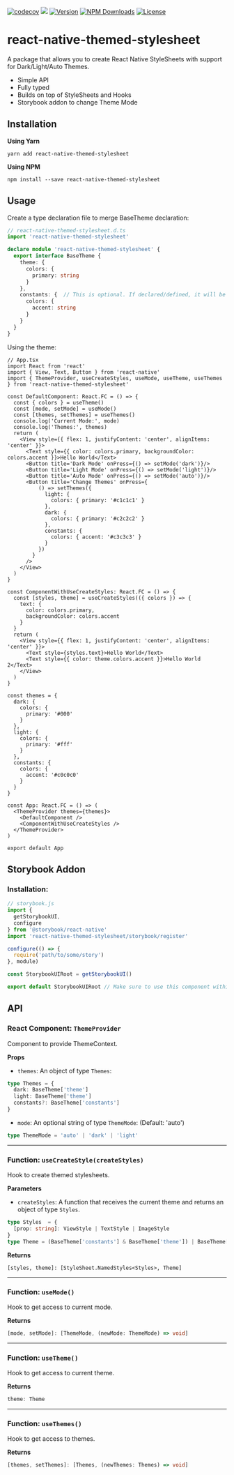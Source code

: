 [![codecov](https://codecov.io/gh/andreppedroza/react-native-themed-stylesheet/branch/main/graph/badge.svg)](https://codecov.io/gh/andreppedroza/react-native-themed-stylesheet)
![](https://github.com/andreppedroza/react-native-themed-stylesheet/workflows/Release%20CI/badge.svg)
[![Version][npm-version]][npm-link] [![NPM Downloads][npm-downloads]][npm-link] [![License][npm-license]](https://github.com/andreppedroza/react-native-themed-stylesheet/blob/master/LICENSE)

[npm-version]: https://img.shields.io/npm/v/react-native-themed-stylesheet.svg
[npm-downloads]: https://img.shields.io/npm/dt/react-native-themed-stylesheet.svg
[npm-license]: https://img.shields.io/npm/l/react-native-themed-stylesheet.svg
[npm-link]: https://www.npmjs.com/package/react-native-themed-stylesheet

# react-native-themed-stylesheet

A package that allows you to create React Native StyleSheets with support for Dark/Light/Auto Themes.

- Simple API
- Fully typed
- Builds on top of StyleSheets and Hooks
- Storybook addon to change Theme Mode

## Installation

**Using Yarn**

```
yarn add react-native-themed-stylesheet
```

**Using NPM**

```
npm install --save react-native-themed-stylesheet
```

## Usage

Create a type declaration file to merge BaseTheme declaration:

```ts
// react-native-themed-stylesheet.d.ts
import 'react-native-themed-stylesheet'

declare module 'react-native-themed-stylesheet' {
  export interface BaseTheme {
    theme: {
      colors: {
        primary: string
      }
    },
    constants: {  // This is optional. If declared/defined, it will be merge with the current theme.
      colors: {
        accent: string
      }
    }
  }
}
```

Using the theme:

```tsx
// App.tsx
import React from 'react'
import { View, Text, Button } from 'react-native'
import { ThemeProvider, useCreateStyles, useMode, useTheme, useThemes } from 'react-native-themed-stylesheet'

const DefaultComponent: React.FC = () => {
  const { colors } = useTheme()
  const [mode, setMode] = useMode()
  const [themes, setThemes] = useThemes()
  console.log('Current Mode:', mode)
  console.log('Themes:', themes)
  return (
    <View style={{ flex: 1, justifyContent: 'center', alignItems: 'center' }}>
      <Text style={{ color: colors.primary, backgroundColor: colors.accent }}>Hello World</Text>
      <Button title='Dark Mode' onPress={() => setMode('dark')}/>
      <Button title='Light Mode' onPress={() => setMode('light')}/>
      <Button title='Auto Mode' onPress={() => setMode('auto')}/>
      <Button title='Change Themes' onPress={
          () => setThemes({
            light: {
              colors: { primary: '#c1c1c1' }
            },
            dark: {
              colors: { primary: '#c2c2c2' }
            },
            constants: {
              colors: { accent: '#c3c3c3' }
            }
          })
        }
      />
    </View>
  )
}

const ComponentWithUseCreateStyles: React.FC = () => {
  const [styles, theme] = useCreateStyles(({ colors }) => {
    text: {
      color: colors.primary,
      backgroundColor: colors.accent
    }
  }
  return (
    <View style={{ flex: 1, justifyContent: 'center', alignItems: 'center' }}>
      <Text style={styles.text}>Hello World</Text>
      <Text style={{ color: theme.colors.accent }}>Hello World 2</Text>
    </View>
  )
}

const themes = {
  dark: {
    colors: {
      primary: '#000'
    }
  },
  light: {
    colors: {
      primary: '#fff'
    }
  },
  constants: {
    colors: {
      accent: '#c0c0c0'
    }
  }
}

const App: React.FC = () => (
  <ThemeProvider themes={themes}>
    <DefaultComponent />
    <ComponentWithUseCreateStyles />
  </ThemeProvider>
)

export default App
```
## Storybook Addon

### Installation:

```js
// storybook.js
import {
  getStorybookUI,
  configure
} from '@storybook/react-native'
import 'react-native-themed-stylesheet/storybook/register'

configure(() => {
  require('path/to/some/story')
}, module)

const StorybookUIRoot = getStorybookUI()

export default StorybookUIRoot // Make sure to use this component within ThemeProvider.
```

## API

### React Component: `ThemeProvider`

Component to provide ThemeContext.

**Props**

- `themes`: An object of type `Themes`:

```ts
type Themes = {
  dark: BaseTheme['theme']
  light: BaseTheme['theme']
  constants?: BaseTheme['constants']
}
```

- `mode`: An optional string of type `ThemeMode`: (Default: 'auto')

```ts
type ThemeMode = 'auto' | 'dark' | 'light'
```

---

### Function: `useCreateStyle(createStyles)`

Hook to create themed stylesheets.

**Parameters**

- `createStyles`: A function that receives the current theme and returns an object of type `Styles`.

```ts
type Styles  = {
  [prop: string]: ViewStyle | TextStyle | ImageStyle
}
type Theme = (BaseTheme['constants'] & BaseTheme['theme']) | BaseTheme['theme']
```

**Returns**

```
[styles, theme]: [StyleSheet.NamedStyles<Styles>, Theme]
```

---

### Function: `useMode()`

Hook to get access to current mode.

**Returns**

```ts
[mode, setMode]: [ThemeMode, (newMode: ThemeMode) => void]
```

---

### Function: `useTheme()`

Hook to get access to current theme.

**Returns**

```ts
theme: Theme
```

---

### Function: `useThemes()`

Hook to get access to themes.

**Returns**

```ts
[themes, setThemes]: [Themes, (newThemes: Themes) => void]
```
